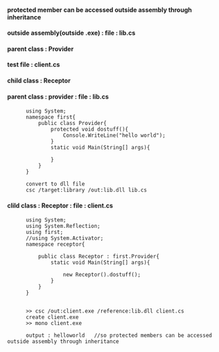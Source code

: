 #### protected member can be accessed outside assembly through inheritance 


#### outside assembly(outside .exe) : file : lib.cs 
#### parent class : Provider

#### test file : client.cs 
#### child class : Receptor




#### parent class : provider : file : lib.cs

          using System;
          namespace first{
              public class Provider{
                  protected void dostuff(){
                      Console.WriteLine("hello world");
                  }
                  static void Main(String[] args){

                  }
              }
          }
          
          convert to dll file          
          csc /target:library /out:lib.dll lib.cs  




#### clild class : Receptor : file : client.cs

          using System;
          using System.Reflection;
          using first;
          //using System.Activator;
          namespace receptor{

              public class Receptor : first.Provider{
                  static void Main(String[] args){

                      new Receptor().dostuff();    
                  }
              }
          }


          >> csc /out:client.exe /reference:lib.dll client.cs  
          create client.exe
          >> mono client.exe
          
          output : helloworld   //so protected members can be accessed outside assembly through inheritance
          
          
          
